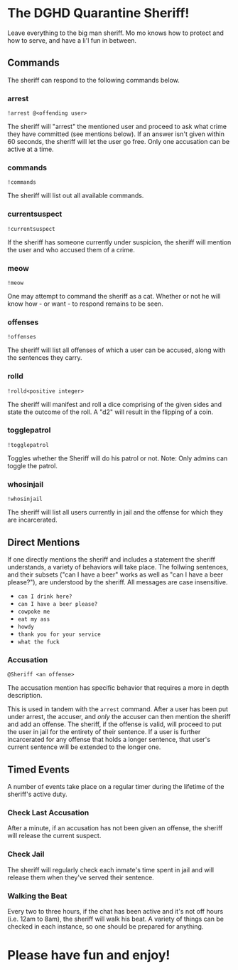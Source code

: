 # The DGHD Quarantine Sheriff!
Leave everything to the big man sheriff. Mo mo knows how to protect and how to serve, and have a li'l fun in between.

## Commands
The sheriff can respond to the following commands below.

### arrest
```
!arrest @<offending user>
```
The sheriff will "arrest" the mentioned user and proceed to ask what crime they have committed (see mentions below). If an answer isn't given within 60 seconds, the sheriff will let the user go free. Only one accusation can be active at a time.

### commands
```
!commands
```
The sheriff will list out all available commands.

### currentsuspect
```
!currentsuspect
```
If the sheriff has someone currently under suspicion, the sheriff will mention the user and who accused them of a crime.

### meow
```
!meow
```
One may attempt to command the sheriff as a cat. Whether or not he will know how - or want - to respond remains to be seen.

### offenses
```
!offenses
```
The sheriff will list all offenses of which a user can be accused, along with the sentences they carry.

### rolld
```
!rolld<positive integer>
```
The sheriff will manifest and roll a dice comprising of the given sides and state the outcome of the roll. A "d2" will result in the flipping of a coin.

### togglepatrol
```
!togglepatrol
```
Toggles whether the Sheriff will do his patrol or not. Note: Only admins can toggle the patrol.

### whosinjail
```
!whosinjail
```
The sheriff will list all users currently in jail and the offense for which they are incarcerated.

## Direct Mentions
If one directly mentions the sheriff and includes a statement the sheriff understands, a variety of behaviors will take place. The follwing sentences, and their subsets ("can I have a beer" works as well as "can I have a beer please?"), are understood by the sheriff. All messages are case insensitive.

 - ```can I drink here?```
 - ```can I have a beer please?```
 - ```cowpoke me```
 - ```eat my ass```
 - ```howdy```
 - ```thank you for your service```
 - ```what the fuck```

### Accusation
```
@Sheriff <an offense>
```
The accusation mention has specific behavior that requires a more in depth description.

This is used in tandem with the `arrest` command. After a user has been put under arrest, the accuser, and *only* the accuser can then mention the sheriff and add an offense. The sheriff, if the offense is valid, will proceed to put the user in jail for the entirety of their sentence. If a user is further incarcerated for any offense that holds a longer sentence, that user's current sentence will be extended to the longer one.

## Timed Events
A number of events take place on a regular timer during the lifetime of the sheriff's active duty.

### Check Last Accusation
After a minute, if an accusation has not been given an offense, the sheriff will release the current suspect.

### Check Jail
The sheriff will regularly check each inmate's time spent in jail and will release them when they've served their sentence.

### Walking the Beat
Every two to three hours, if the chat has been active and it's not off hours (i.e. 12am to 8am), the sheriff will walk his beat. A variety of things can be checked in each instance, so one should be prepared for anything.

# Please have fun and enjoy!
